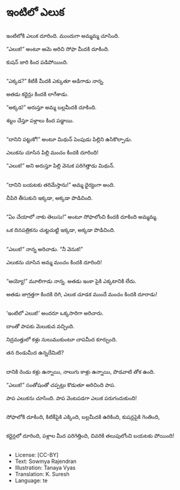 # ఇంటిలో ఎలుక

##
ఇంటిలోకి ఎలుక దూరింది. ముందుగా అమ్మమ్మ చూసింది.

“ఎలుక!” అంటూ ఆమె అరిచి సోఫా మీదకి దూకింది.

కుషన్ జారి కింద పడిపోయింది.

##
“ఎక్కడ?” కిటికీ మీదకి ఎక్కుతూ అడిగాడు నాన్న.

అతడు కర్టెన్లు కిందకి లాగేశాడు.

“అక్కడ!” అరుస్తూ అమ్మ బల్లమీదకి దూకింది.

శబ్దం చేస్తూ పళ్లాలు కింద పడ్డాయి.

##
“దానిని పట్టుకో!” అంటూ మిథున్ పెంపుడు పిల్లిని ఉసికొల్పాడు.

ఎలుకను చూసిన పిల్లి మంచం కిందకి దూరింది!

“ఎలుక!” అని అరుస్తూ పిల్లి వెనుక పరిగెత్తాడు మిథున్.

##
“దానిని బయటకు తరిమేస్తాను!” అమ్మ ధైర్యంగా అంది.

చీపిరి తీసుకుని ఇక్కడా, అక్కడా పొడిచింది.

##
“ఏం చేయాలో నాకు తెలుసు!” అంటూ సోఫాలోంచి కిందకి దూకింది అమ్మమ్మ.

ఒక దినపత్రికను చుట్టచుట్టి ఇక్కడా, అక్కడా పొడిచింది.

##
“ఎలుక!” నాన్న అరిచాడు. “నీ వెనుక!”

ఎలుకను చూసిన అమ్మ మంచం కిందకి దూరింది!

##
“అయ్యో!” మూలిగాడు నాన్న. అతడు ఇంకా పైకి ఎక్కటానికి లేదు.

అతడు జాగ్రత్తగా కిందకి దిగి, ఎలుక చూడక ముందే మంచం కిందకి దూరాడు!

##
‘ఇంటిలో ఎలుక!’ అందరూ ఒక్కసారిగా అరిచారు.

దాంతో పాపకు మెలుకువ వచ్చింది.

నిద్రమత్తులో కళ్లు నులుముకుంటూ చాపమీద కూర్చుంది.

తన దిండుమీద ఉన్నదేమిటి?

##
దానికి రెండు కళ్లు ఉన్నాయి, నాలుగు కాళ్లు ఉన్నాయి, పొడవాటి తోక ఉంది.

“ఎలుక!” సంతోషంతో చప్పట్లు కొడుతూ అరిచింది పాప.

పాప ఎలుకను చూసింది. పాప వెంటపడగా ఎలుక పరుగందుకుంది!

##
సోఫాలోకి దూకింది, కిటికీపైకి ఎక్కింది, బల్లమీదకి ఉరికింది, కుషన్లపైకి గెంతింది,

##
కర్టెన్లలో దూరింది, పళ్లాల మీద పరిగెత్తింది, చివరికి తలుపులోంచి బయటకు పోయింది!

##
* License: [CC-BY]
* Text: Sowmya Rajendran
* Illustration: Tanaya Vyas
* Translation: K. Suresh
* Language: te
